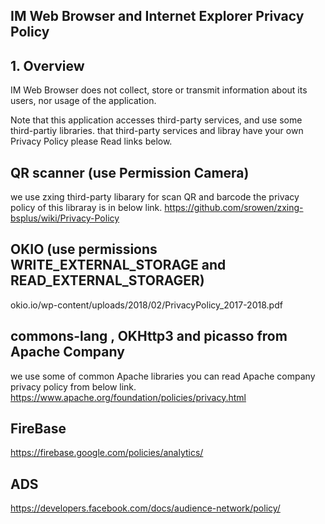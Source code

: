 ## IM Web Browser and Internet Explorer Privacy Policy

## 1. Overview
IM Web Browser does not collect, store or transmit information about its users, nor usage of the application.
 
Note that this application accesses third-party services, and use some third-partiy libraries. that third-party services and libray have your own Privacy Policy please Read links below.


## QR scanner (use Permission Camera)
we use zxing third-party libarary for scan QR and barcode the privacy policy of this libraray is in below link.
https://github.com/srowen/zxing-bsplus/wiki/Privacy-Policy


## OKIO (use permissions WRITE_EXTERNAL_STORAGE and READ_EXTERNAL_STORAGER)
okio.io/wp-content/uploads/2018/02/PrivacyPolicy_2017-2018.pdf

## commons-lang , OKHttp3 and picasso from Apache Company
we use some of common Apache libraries you can read Apache company privacy policy from below link.
https://www.apache.org/foundation/policies/privacy.html

## FireBase 
https://firebase.google.com/policies/analytics/

## ADS
https://developers.facebook.com/docs/audience-network/policy/



